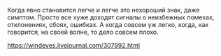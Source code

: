 Когда явно становится легче и легче это нехороший знак, даже симптом. Просто все хуже доходят сигналы о неизбежных помехах, отклонениях, сбоях, ошибках. А когда совсем уж легко, когда, как говорится, на своей волне, то дело совсем плохо.

https://windeyes.livejournal.com/307992.html